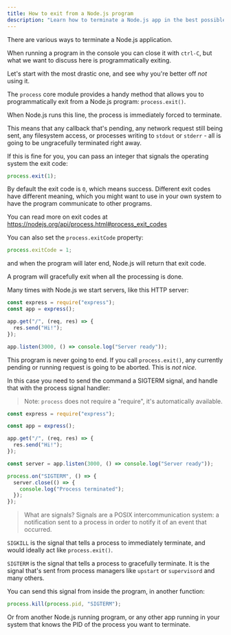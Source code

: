 ```yaml
---
title: How to exit from a Node.js program
description: "Learn how to terminate a Node.js app in the best possible way"
---
```


There are various ways to terminate a Node.js application.

When running a program in the console you can close it with `ctrl-C`, but what we want to discuss here is programmatically exiting.

Let's start with the most drastic one, and see why you're better off _not_ using it.

The `process` core module provides a handy method that allows you to programmatically exit from a Node.js program: `process.exit()`.

When Node.js runs this line, the process is immediately forced to terminate.

This means that any callback that's pending, any network request still being sent, any filesystem access, or processes writing to `stdout` or `stderr` - all is going to be ungracefully terminated right away.

If this is fine for you, you can pass an integer that signals the operating system the exit code:

```js
process.exit(1);
```

By default the exit code is `0`, which means success. Different exit codes have different meaning, which you might want to use in your own system to have the program communicate to other programs.

You can read more on exit codes at <https://nodejs.org/api/process.html#process_exit_codes>

You can also set the `process.exitCode` property:

```js
process.exitCode = 1;
```

and when the program will later end, Node.js will return that exit code.

A program will gracefully exit when all the processing is done.

Many times with Node.js we start servers, like this HTTP server:

```js
const express = require("express");
const app = express();

app.get("/", (req, res) => {
  res.send("Hi!");
});

app.listen(3000, () => console.log("Server ready"));
```

This program is never going to end. If you call `process.exit()`, any currently pending or running request is going to be aborted. This is _not nice_.

In this case you need to send the command a SIGTERM signal, and handle that with the process signal handler:

> Note: `process` does not require a "require", it's automatically available.

```js
const express = require("express");

const app = express();

app.get("/", (req, res) => {
  res.send("Hi!");
});

const server = app.listen(3000, () => console.log("Server ready"));

process.on("SIGTERM", () => {
  server.close(() => {
    console.log("Process terminated");
  });
});
```

> What are signals? Signals are a POSIX intercommunication system: a notification sent to a process in order to notify it of an event that occurred.

`SIGKILL` is the signal that tells a process to immediately terminate, and would ideally act like `process.exit()`.

`SIGTERM` is the signal that tells a process to gracefully terminate. It is the signal that's sent from process managers like `upstart` or `supervisord` and many others.

You can send this signal from inside the program, in another function:

```js
process.kill(process.pid, "SIGTERM");
```

Or from another Node.js running program, or any other app running in your system that knows the PID of the process you want to terminate.
